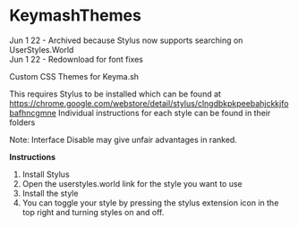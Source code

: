 # KeymashThemes
Jun 1 22 - Archived because Stylus now supports searching on UserStyles.World<br />
Jun 1 22 - Redownload for font fixes

Custom CSS Themes for Keyma.sh

This requires Stylus to be installed which can be found at https://chrome.google.com/webstore/detail/stylus/clngdbkpkpeebahjckkjfobafhncgmne
Individual instructions for each style can be found in their folders

Note: Interface Disable may give unfair advantages in ranked.

**Instructions**
1. Install Stylus
2. Open the userstyles.world link for the style you want to use
3. Install the style
4. You can toggle your style by pressing the stylus extension icon in the top right and turning styles on and off.
